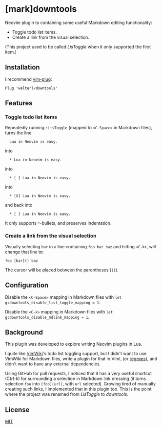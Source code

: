 # [mark]downtools

Neovim plugin to containing some useful Markdown editing functionality:

* Toggle todo list items.
* Create a link from the visual selection.

(This project used to be called _LisToggle_ when it only supported the first item.)

## Installation

I recommend [vim-plug](https://github.com/junegunn/vim-plug):

```
Plug 'walterl/downtools'
```

## Features
### Toggle todo list items

Repeatedly running `:LisToggle` (mapped to `<C-Space>` in Markdown files),
turns the line

```
  Lua in Neovim is easy.
```

into

```
  * Lua in Neovim is easy.
```

into

```
  * [ ] Lua in Neovim is easy.
```

into

```
  * [X] Lua in Neovim is easy.
```

and back into

```
  * [ ] Lua in Neovim is easy.
```

It only supports `*`-bullets, and preserves indentation.

### Create a link from the visual selection

Visually selecting `bar` in a line containing `foo bar baz` and hitting
`<C-k>`, will change that line to:

```
foo [bar]() baz
```

The cursor will be placed between the parentheses (`()`).

## Configuration

Disable the `<C-Space>` mapping in Markdown files with
`let g:downtools_disable_list_toggle_mapping = 1`.

Disable the `<C-k>` mapping in Markdown files with
`let g:downtools_disable_mdlink_mapping = 1`.

## Background

This plugin was developed to explore writing Neovim plugins in Lua.

I quite like [VimWiki](https://github.com/vimwiki/vimwiki)'s todo list toggling
support, but I didn't want to use VimWiki for Markdown files, write a plugin
for that in VimL (or
[regexes](https://marcelfischer.eu/blog/2019/checkbox-regex/)), and didn't want
to have any external dependencies.

Using GitHub for pull requests, I noticed that it has a very useful shortcut
(Ctrl-k) for surrounding a selection in Markdown link dressing (it turns
selection `foo` into `[foo](url)`, with `url` selected). Growing tired of
manually creating such links, I implemented that in this plugin too. This is
the point where the project was renamed from _LisToggle_ to _downtools_.

## License

[MIT](./LICENSE.md)
